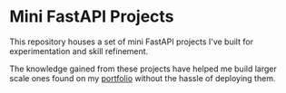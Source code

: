 # Mini FastAPI Projects

This repository houses a set of mini FastAPI projects I've built for experimentation and skill refinement.

The knowledge gained from these projects have helped me build larger scale ones found on my [portfolio](https://achronus.dev/) without the hassle of deploying them.

